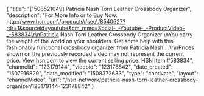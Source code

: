 {
    "title": "[1508521049] Patricia Nash Torri Leather Crossbody Organizer",
    "description": "For More Info or to Buy Now: http:\/\/www.hsn.com\/products\/seo\/8540627?rdr=1&sourceid=youtube&cm_mmc=Social-_-Youtube-_-ProductVideo-_-583834\r\nPatricia Nash Torri Leather Crossbody Organizer         \nYou carry the weight of the world on your shoulders. Get some help with this fashionably functional crossbody organizer from Patricia Nash....\r\nPrices shown on the previously recorded video may not represent the current price.  View hsn.com to view the current selling price. HSN Item #583834",
    "channelid": "123179144",
    "videoid": "123178842",
    "date_created": "1507916829",
    "date_modified": "1508372633",
    "type": "captivate",
    "layout": "channelVideo",
    "url": "\/hsn-network\/patricia-nash-torri-leather-crossbody-organizer\/123179144-123178842"
}